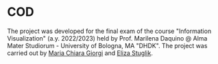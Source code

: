 # COD
The project was developed for the final exam of the course "Information Visualization" (a.y. 2022/2023) held by Prof. Marilena Daquino @ Alma Mater Studiorum - University of Bologna, MA "DHDK".
 The project was carried out by  <a href="https://github.com/giorgimariachiara">Maria Chiara Giorgi</a> and <a href="https://github.com/elizastuglik">Eliza Stuglik</a>.
